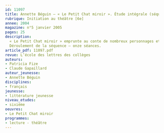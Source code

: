 ```yaml
---
id: 11097
title: Annette Béguin – « Le Petit Chat miroir ». Étude intégrale (séquence)
rubrique: Initiation au théâtre [6e]
annee: 2004
magazine: n°5 janvier 2005
pages: 25
description: 
  « Le Petit Chat miroir » emprunte au conte de nombreux personnages et situations caractéristiques du genre – des animaux qui parlent, un sorcier, une sorcière, un cadre spatio-temporel imprécis. Ces emprunts au genre le mieux connu des élèves facilitent le passage à un genre moins maîtrisé, celui du théâtre. Le suspense s’ajoute au comique pour traiter d’une intrigue aisée à suivre – un sorcier cherche de la graisse de chat ; le chat Miroir « promet au sorcier sa graisse en échange d’une vie repue et sans efforts ». La double énonciation propre au genre théâtral est également très lisible. L’identification de cette structure énonciative particulière est fondamentale – « Les énonciations proférées sur scène sont adressées à deux destinataires distincts – l’interlocuteur sur scène et le public. Le même discours fonctionne simultanément sur deux plans, il doit agir sur l’interlocuteur immédiat et sur le destinataire indirect (l’émouvoir, le faire rire…). Il en résulte que toute étude des dialogues théâtraux est constamment tenue de lire les énoncés sur leurs deux versants – en tant que conversation entre deux personnages, en tant qu’énoncé d’un auteur adressé à un public. »
  Déroulement de la séquence – onze séances.
article_pdf: 11097.pdf
revue: L’école des lettres des collèges
auteurs:
- Patricia Fize
- Claude Gapaillard
auteur_jeunesse:
- Annette Béguin
disciplines:
- français
jeunesse:
- littérature jeunesse
niveau_etudes:
- sixième
oeuvres:
- Le Petit Chat miroir
programmes:
- lecture - théâtre
---
```

